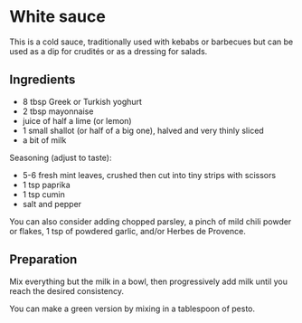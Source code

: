 # White sauce

This is a cold sauce, traditionally used with kebabs or barbecues but can be used as a dip for crudités or as a dressing for salads.

## Ingredients

* 8 tbsp Greek or Turkish yoghurt
* 2 tbsp mayonnaise
* juice of half a lime (or lemon)
* 1 small shallot (or half of a big one), halved and very thinly sliced
* a bit of milk

Seasoning (adjust to taste):
* 5-6 fresh mint leaves, crushed then cut into tiny strips with scissors
* 1 tsp paprika
* 1 tsp cumin
* salt and pepper

You can also consider adding chopped parsley, a pinch of mild chili powder or flakes, 1 tsp of powdered garlic, and/or Herbes de Provence.

## Preparation

Mix everything but the milk in a bowl, then progressively add milk until you reach the desired consistency.

You can make a green version by mixing in a tablespoon of pesto.
